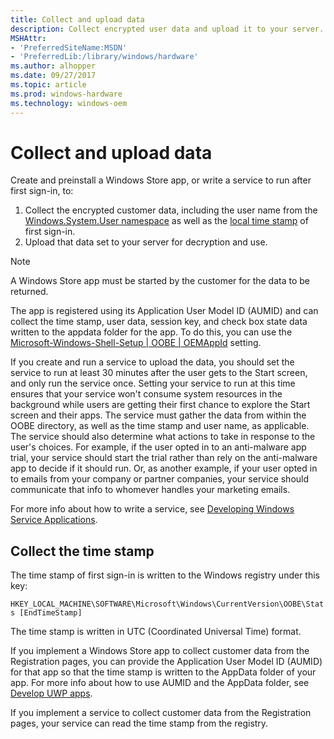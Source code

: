 ```yaml
---
title: Collect and upload data
description: Collect encrypted user data and upload it to your server.
MSHAttr:
- 'PreferredSiteName:MSDN'
- 'PreferredLib:/library/windows/hardware'
ms.author: alhopper
ms.date: 09/27/2017
ms.topic: article
ms.prod: windows-hardware
ms.technology: windows-oem
---
```


# Collect and upload data

Create and preinstall a Windows Store app, or write a service to run after first sign-in, to:

1. Collect the encrypted customer data, including the user name from the [Windows.System.User namespace](https://docs.microsoft.com/en-us/uwp/api/windows.system.user) as well as the [local time stamp](#timestamp) of first sign-in.
1. Upload that data set to your server for decryption and use.

> [!Note]
> A Windows Store app must be started by the customer for the data to be returned.

The app is registered using its Application User Model ID (AUMID) and can collect the time stamp, user data, session key, and check box state data written to the appdata folder for the app. To do this, you can use the [Microsoft-Windows-Shell-Setup | OOBE | OEMAppId](https://docs.microsoft.com/en-us/windows-hardware/customize/desktop/unattend/microsoft-windows-shell-setup-oobe-oemappid) setting.

If you create and run a service to upload the data, you should set the service to run at least 30 minutes after the user gets to the Start screen, and only run the service once. Setting your service to run at this time ensures that your service won't consume system resources in the background while users are getting their first chance to explore the Start screen and their apps. The service must gather the data from within the OOBE directory, as well as the time stamp and user name, as applicable. The service should also determine what actions to take in response to the user's choices. For example, if the user opted in to an anti-malware app trial, your service should start the trial rather than rely on the anti-malware app to decide if it should run. Or, as another example, if your user opted in to emails from your company or partner companies, your service should communicate that info to whomever handles your marketing emails.

For more info about how to write a service, see [Developing Windows Service Applications](https://msdn.microsoft.com/en-us/library/y817hyb6(v=vs.110).aspx).

## <A name="timestamp"></a>Collect the time stamp

The time stamp of first sign-in is written to the Windows registry under this key:

`HKEY_LOCAL_MACHINE\SOFTWARE\Microsoft\Windows\CurrentVersion\OOBE\Stats [EndTimeStamp]`

The time stamp is written in UTC (Coordinated Universal Time) format.

If you implement a Windows Store app to collect customer data from the Registration pages, you can provide the Application User Model ID (AUMID) for that app so that the time stamp is written to the AppData folder of your app. For more info about how to use AUMID and the AppData folder, see [Develop UWP apps](https://developer.microsoft.com/en-us/windows/apps/develop).

If you implement a service to collect customer data from the Registration pages, your service can read the time stamp from the registry.